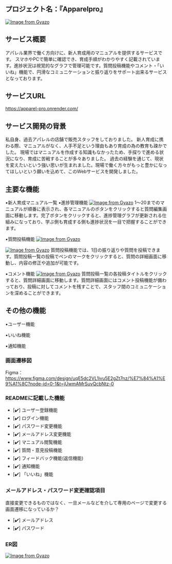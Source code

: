 プロジェクト名：『Apparelpro』
---

[![Image from Gyazo](https://i.gyazo.com/142233a92ae32c213a4a41ae2786fe0b.jpg)](https://gyazo.com/142233a92ae32c213a4a41ae2786fe0b)

サービス概要
---
アパレル業界で働く方向けに、新人育成用のマニュアルを提供するサービスです。
スマホやPCで簡単に確認でき、育成手順がわかりやすく記載されています。進捗状況は視覚的なグラフで管理可能です。質問投稿機能やコメント・「いいね」機能で、円滑なコミュニケーションと振り返りをサポート出来るサービスとなっております。

サービスURL 
---
https://apparel-pro.onrender.com/

サービス開発の背景
---
私自身、過去アパレルの店舗で販売スタッフをしておりました。
新人育成に携わる際、マニュアルがなく、人手不足という理由もあり育成の為の教育も疎かでした。
現場ではマニュアルを作成する知識もなかったため、手探りで進める状況になり、育成に苦戦することが多々ありました。
過去の経験を通じて、現状を変えたいという強い思いが生まれました。現場で働く方々がもっと豊かになってほしいという願いを込めて、このWebサービスを開発しました。

主要な機能
---
▪️新人育成マニュアル一覧
▪️進捗管理機能
[![Image from Gyazo](https://i.gyazo.com/ae982a2a2603090765333b95c5edfec5.gif)](https://gyazo.com/ae982a2a2603090765333b95c5edfec5)
1〜20までのマニュアルが順番に表示され、各マニュアルのボタンをクリックすると質問編集画面に移動します。完了ボタンをクリックすると、進捗管理グラフが更新される仕組みになっており、学ぶ側も育成する側も進捗状況を一目で把握することができます。

▪️質問投稿機能
[![Image from Gyazo](https://i.gyazo.com/26c05e7032a355737b2864f5df1c8ecf.gif)](https://gyazo.com/26c05e7032a355737b2864f5df1c8ecf)

[![Image from Gyazo](https://i.gyazo.com/9cabae1689cc88683b447e0604723928.gif)](https://gyazo.com/9cabae1689cc88683b447e0604723928)
質問投稿機能では、1日の振り返りや質問を投稿できます。質問投稿一覧の投稿でペンのマークをクリックすると、質問の詳細画面に移動し、内容の修正や追加が可能です。

▪️コメント機能
[![Image from Gyazo](https://i.gyazo.com/acb45bf1789715a94e52bed5f86cb1ef.gif)](https://gyazo.com/acb45bf1789715a94e52bed5f86cb1ef)
質問投稿一覧の各投稿タイトルをクリックすると、質問詳細画面に移動します。質問詳細画面にはコメント投稿機能が備わっており、投稿に対してコメントを残すことで、スタッフ間のコミュニケーションを深めることができます。

その他の機能
---
▪️ユーザー機能

▪️いいね機能

▪️通知機能

### 画面遷移図
Figma：https://www.figma.com/design/uqE5dc2VL1ivu5E2gZt7nz/%E7%84%A1%E9%A1%8C?node-id=0-1&t=jUwmAMrSuvQcbNtz-0

### READMEに記載した機能
- [✔️] ユーザー登録機能
- [✔️] ログイン機能
- [✔️] パスワード変更機能
- [✔️] メールアドレス変更機能
- [✔️] マニュアル閲覧機能
- [✔️] 質問・意見投稿機能
- [✔️] フィードバック機能(返信機能)
- [✔️] 通知機能
- [✔️] 「いいね」機能

### メールアドレス・パスワード変更確認項目
直接変更できるものではなく、一旦メールなどを介して専用のページで変更する画面遷移になっているか？
- [✔️] メールアドレス
- [✔️] パスワード

### ER図
[![Image from Gyazo](https://i.gyazo.com/8aeb141fdf7bf916c98d0142d2026fe4.png)](https://gyazo.com/8aeb141fdf7bf916c98d0142d2026fe4)
